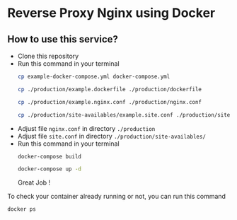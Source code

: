 # Reverse Proxy Nginx using Docker

How to use this service?
------------------------
 - Clone this repository
 - Run this command in your terminal
    ````bash
    cp example-docker-compose.yml docker-compose.yml
    ````
    ````bash
    cp ./production/example.dockerfile ./production/dockerfile
    ````
    ````bash
    cp ./production/example.nginx.conf ./production/nginx.conf
    ````
    ````bash
    cp ./production/site-availables/example.site.conf ./production/site-availables/site.conf
    ````
 - Adjust file `nginx.conf` in directory `./production`
 - Adjust file `site.conf` in directory `./production/site-availables/`
 - Run this command in your terminal
   ````bash
   docker-compose build
   ````
   ````bash
   docker-compose up -d
   ````
   Great Job !
   
To check your container already running or not, you can run this command
````bash
docker ps
````
